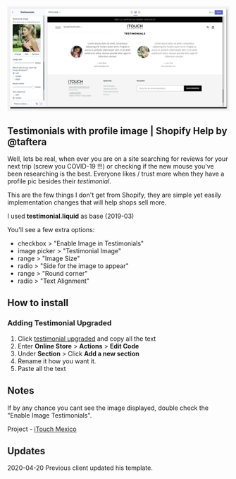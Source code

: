 ![Project_02](https://github.com/taftera/shopify/blob/master/testimonials/testimonials%20w%20image/gh-display_02b.jpg)

Testimonials with profile image | Shopify Help by @taftera
------

Well, lets be real, when ever you are on a site searching for reviews for your next trip (screw you COVID-19 !!!) or checking if the new mouse you've been researching is the best. Everyone likes / trust more when they have a profile pic besides their *testimonial*.

This are the few things I don't get from Shopify, they are simple yet easily implementation changes that will help shops sell more.

I used **testimonial.liquid** as base (2019-03)

You'll see a few extra options:
+ checkbox > "Enable Image in Testimonials"
+ image picker > "Testimonial Image"
+ range > "Image Size"
+ radio > "Side for the image to appear"
+ range > "Round corner"
+ radio > "Text Alignment"

How to install
------

### Adding Testimonial Upgraded
1. Click [testimonial upgraded](https://github.com/taftera/shopify/blob/master/testimonials/testimonials%20w%20image/section/testimonials-upgraded.liquid) and copy all the text
2. Enter **Online Store** > **Actions** > **Edit Code**
3. Under **Section** > Click **Add a new section**
4. Rename it how you want it.
5. Paste all the text

Notes
------
If by any chance you cant see the image displayed, double check the "Enable Image Testimonials".

Project - [iTouch Mexico](https://itouch-mexico.myshopify.com)

Updates
------
2020-04-20 Previous client updated his template.
